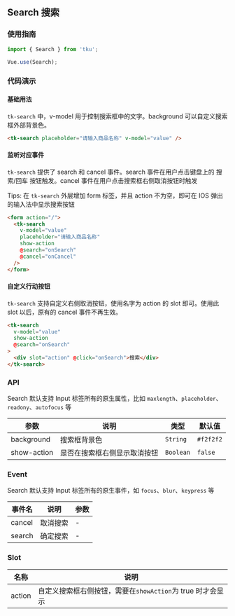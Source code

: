 ## Search 搜索

### 使用指南
``` javascript
import { Search } from 'tku';

Vue.use(Search);
```

### 代码演示

#### 基础用法
`tk-search` 中，v-model 用于控制搜索框中的文字。background 可以自定义搜索框外部背景色。

```html
<tk-search placeholder="请输入商品名称" v-model="value" />
```

#### 监听对应事件
`tk-search` 提供了 search 和 cancel 事件。search 事件在用户点击键盘上的 搜索/回车 按钮触发。cancel 事件在用户点击搜索框右侧取消按钮时触发

Tips: 在 `tk-search` 外层增加 form 标签，并且 action 不为空，即可在 IOS 弹出的输入法中显示搜索按钮

```html
<form action="/">
  <tk-search
    v-model="value"
    placeholder="请输入商品名称"
    show-action
    @search="onSearch"
    @cancel="onCancel"
  />
</form>
```

#### 自定义行动按钮
`tk-search` 支持自定义右侧取消按钮，使用名字为 action 的 slot 即可。使用此 slot 以后，原有的 cancel 事件不再生效。

```html
<tk-search
  v-model="value"
  show-action
  @search="onSearch"
>
  <div slot="action" @click="onSearch">搜索</div>
</tk-search>
```

### API
Search 默认支持 Input 标签所有的原生属性，比如 `maxlength`、`placeholder`、`readony`、`autofocus` 等

| 参数 | 说明 | 类型 | 默认值 |
|-----------|-----------|-----------|-------------|
| background | 搜索框背景色 | `String` | `#f2f2f2` |
| show-action | 是否在搜索框右侧显示取消按钮 | `Boolean` | `false` |

### Event
Search 默认支持 Input 标签所有的原生事件，如 `focus`、`blur`、`keypress` 等

| 事件名 | 说明 | 参数 |
|-----------|-----------|-----------|
| cancel | 取消搜索 | - |
| search | 确定搜索 | - |

### Slot

| 名称 | 说明 |
|-----------|-----------|
| action | 自定义搜索框右侧按钮，需要在`showAction`为 true 时才会显示 |
